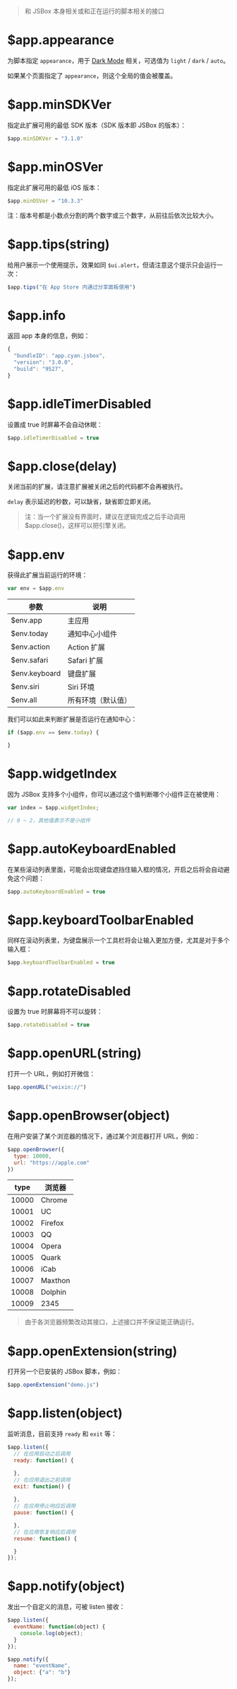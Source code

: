 > 和 JSBox 本身相关或和正在运行的脚本相关的接口

# $app.appearance

为脚本指定 `appearance`，用于 [Dark Mode](uikit/dark-mode.md) 相关，可选值为 `light` / `dark` / `auto`。

如果某个页面指定了 `appearance`，则这个全局的值会被覆盖。

# $app.minSDKVer

指定此扩展可用的最低 SDK 版本（SDK 版本即 JSBox 的版本）：

```js
$app.minSDKVer = "3.1.0"
```

# $app.minOSVer

指定此扩展可用的最低 iOS 版本：

```js
$app.minOSVer = "10.3.3"
```

注：版本号都是小数点分割的两个数字或三个数字，从前往后依次比较大小。

# $app.tips(string)

给用户展示一个使用提示，效果如同 `$ui.alert`，但请注意这个提示只会运行一次：

```js
$app.tips("在 App Store 内通过分享面板使用")
```

# $app.info

返回 app 本身的信息，例如：

```js
{
  "bundleID": "app.cyan.jsbox",
  "version": "3.0.0",
  "build": "9527",
}
```

# $app.idleTimerDisabled

设置成 true 时屏幕不会自动休眠：

```js
$app.idleTimerDisabled = true
```

# $app.close(delay)

关闭当前的扩展，请注意扩展被关闭之后的代码都不会再被执行。

`delay` 表示延迟的秒数，可以缺省，缺省即立即关闭。

> 注：当一个扩展没有界面时，建议在逻辑完成之后手动调用 $app.close()，这样可以把引擎关闭。

# $app.env

获得此扩展当前运行的环境：

```js
var env = $app.env
```

参数 | 说明
---|---
$env.app | 主应用
$env.today | 通知中心小组件
$env.action | Action 扩展
$env.safari | Safari 扩展
$env.keyboard | 键盘扩展
$env.siri | Siri 环境
$env.all | 所有环境（默认值）

我们可以如此来判断扩展是否运行在通知中心：

```js
if ($app.env == $env.today) {

}
```

# $app.widgetIndex

因为 JSBox 支持多个小组件，你可以通过这个值判断哪个小组件正在被使用：

```js
var index = $app.widgetIndex;

// 0 ~ 2，其他值表示不是小组件
```

# $app.autoKeyboardEnabled

在某些滚动列表里面，可能会出现键盘遮挡住输入框的情况，开启之后将会自动避免这个问题：

```js
$app.autoKeyboardEnabled = true
```

# $app.keyboardToolbarEnabled

同样在滚动列表里，为键盘展示一个工具栏将会让输入更加方便，尤其是对于多个输入框：

```js
$app.keyboardToolbarEnabled = true
```

# $app.rotateDisabled

设置为 true 时屏幕将不可以旋转：

```js
$app.rotateDisabled = true
```

# $app.openURL(string)

打开一个 URL，例如打开微信：

```js
$app.openURL("weixin://")
```

# $app.openBrowser(object)

在用户安装了某个浏览器的情况下，通过某个浏览器打开 URL，例如：

```js
$app.openBrowser({
  type: 10000,
  url: "https://apple.com"
})
```

type | 浏览器
---|---
10000 | Chrome
10001 | UC
10002 | Firefox
10003 | QQ
10004 | Opera
10005 | Quark
10006 | iCab
10007 | Maxthon
10008 | Dolphin
10009 | 2345

> 由于各浏览器频繁改动其接口，上述接口并不保证能正确运行。

# $app.openExtension(string)

打开另一个已安装的 JSBox 脚本，例如：

```js
$app.openExtension("demo.js")
```

# $app.listen(object)

监听消息，目前支持 `ready` 和 `exit` 等：

```js
$app.listen({
  // 在应用启动之后调用
  ready: function() {

  },
  // 在应用退出之前调用
  exit: function() {
    
  },
  // 在应用停止响应后调用
  pause: function() {

  },
  // 在应用恢复响应后调用
  resume: function() {

  }
});
```

# $app.notify(object)

发出一个自定义的消息，可被 listen 接收：

```js
$app.listen({
  eventName: function(object) {
    console.log(object);
  }
});

$app.notify({
  name: "eventName",
  object: {"a": "b"}
});
```